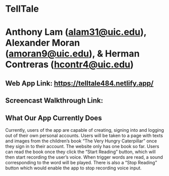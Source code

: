 # TellTale

# Anthony Lam (alam31@uic.edu), Alexander Moran (amoran9@uic.edu), & Herman Contreras (hcontr4@uic.edu)

## Web App Link: https://telltale484.netlify.app/
## Screencast Walkthrough Link: 

## What Our App Currently Does
Currently, users of the app are capable of creating, signing into and logging out of their own personal accounts. Users will be taken to a page with texts and images from the children’s book “The Very Hungry Caterpillar” once they sign in to their account. The website only has one book so far. Users can read the book once they click the “Start Reading” button, which will then start recording the user’s voice. When trigger words are read, a sound corresponding to the word will be played. There is also a “Stop Reading” button which would enable the app to stop recording voice input.

